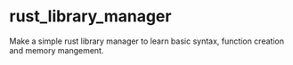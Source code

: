 # rust_library_manager
Make a simple rust library manager to learn basic syntax, function creation and memory mangement.

